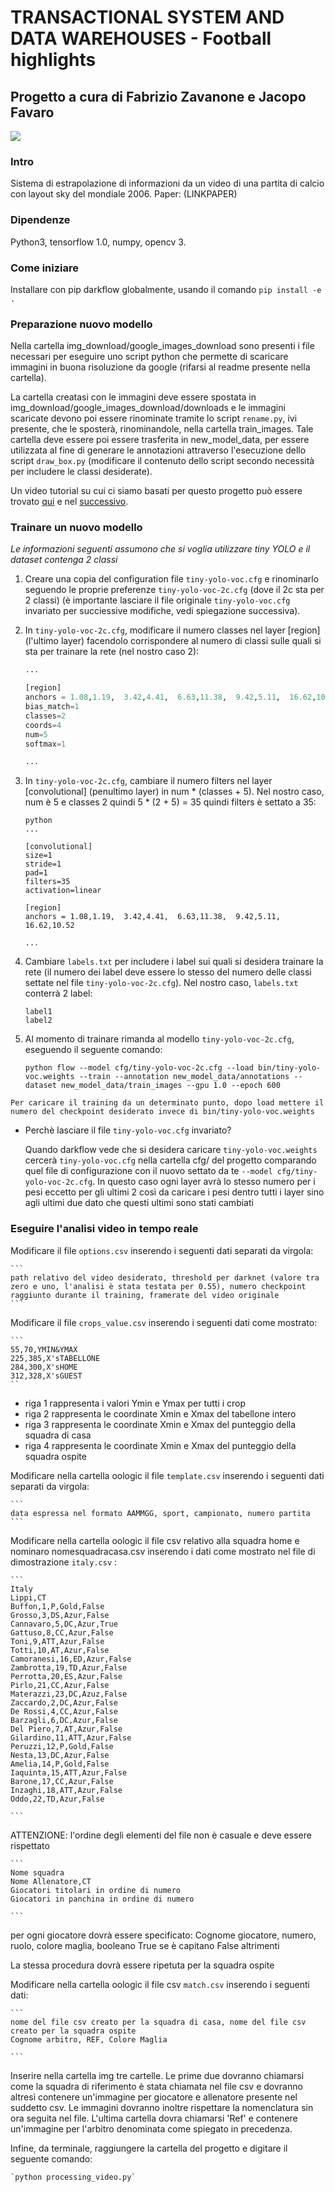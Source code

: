 # TRANSACTIONAL SYSTEM AND DATA WAREHOUSES - Football highlights

## Progetto a cura di Fabrizio Zavanone e Jacopo Favaro

![](https://github.com/jf994/Football-VHR/tree/master/docs/inni.gif)
### Intro

Sistema di estrapolazione di informazioni da un video di una partita di calcio con layout sky del mondiale 2006. Paper: (LINKPAPER)

### Dipendenze

Python3, tensorflow 1.0, numpy, opencv 3.

### Come iniziare

Installare con pip darkflow globalmente, usando il comando
    ```
    pip install -e .
    ```
    
### Preparazione nuovo modello

Nella cartella img_download/google_images_download sono presenti i file necessari per eseguire uno script python che permette di scaricare immagini in buona risoluzione da google (rifarsi al readme presente nella cartella).

La cartella creatasi con le immagini deve essere spostata in img_download/google_images_download/downloads e le immagini scaricate devono poi essere rinominate tramite lo script `rename.py`, ivi presente, che le sposterà, rinominandole, nella cartella train_images.
Tale cartella deve essere poi essere trasferita in new_model_data, per essere utilizzata al fine di generare le annotazioni attraverso l'esecuzione dello script `draw_box.py` (modificare il contenuto dello script secondo necessità per includere le classi desiderate).

Un video tutorial su cui ci siamo basati per questo progetto può essere trovato [qui](https://www.youtube.com/watch?v=Fwcbov4AzQo&list=PLX-LrBk6h3wSGvuTnxB2Kj358XfctL4BM&index=6) e nel [successivo](https://www.youtube.com/watch?v=2XznLUgj1mg&index=7&list=PLX-LrBk6h3wSGvuTnxB2Kj358XfctL4BM).
 
### Trainare un nuovo modello

*Le informazioni seguenti assumono che si voglia utilizzare tiny YOLO e il dataset contenga 2 classi*

1. Creare una copia del configuration file `tiny-yolo-voc.cfg` e rinominarlo seguendo le proprie preferenze `tiny-yolo-voc-2c.cfg` (dove il 2c sta per 2 classi) (è importante lasciare il file originale `tiny-yolo-voc.cfg` invariato per succiessive modifiche, vedi spiegazione successiva).

2. In `tiny-yolo-voc-2c.cfg`, modificare il numero classes nel layer [region] (l'ultimo layer) facendolo corrispondere al numero di classi sulle quali si sta per trainare la rete (nel nostro caso 2):
    
    ```python
    ...

    [region]
    anchors = 1.08,1.19,  3.42,4.41,  6.63,11.38,  9.42,5.11,  16.62,10.52
    bias_match=1
    classes=2
    coords=4
    num=5
    softmax=1
    
    ...
    ```

3. In `tiny-yolo-voc-2c.cfg`, cambiare il numero filters nel layer [convolutional] (penultimo layer) in num * (classes + 5). Nel nostro caso, num è 5 e classes 2 quindi 5 * (2 + 5) = 35 quindi filters è settato a 35:
    
    ```
    python
    ...

    [convolutional]
    size=1
    stride=1
    pad=1
    filters=35
    activation=linear

    [region]
    anchors = 1.08,1.19,  3.42,4.41,  6.63,11.38,  9.42,5.11,  16.62,10.52

    ...
    ```

4. Cambiare `labels.txt` per includere i label sui quali si desidera trainare la rete (il numero dei label deve essere lo stesso del numero delle classi settate nel file `tiny-yolo-voc-2c.cfg`). Nel nostro caso, `labels.txt` conterrà 2 label:

    ```
    label1
    label2
    ```
5. Al momento di trainare rimanda al modello `tiny-yolo-voc-2c.cfg`, eseguendo il seguente comando:

    `python flow --model cfg/tiny-yolo-voc-2c.cfg --load bin/tiny-yolo-voc.weights --train --annotation new_model_data/annotations --dataset new_model_data/train_images --gpu 1.0 --epoch 600`
    
`Per caricare il training da un determinato punto, dopo load mettere il numero del checkpoint desiderato invece di bin/tiny-yolo-voc.weights`


* Perchè lasciare il file `tiny-yolo-voc.cfg` invariato?
    
   Quando darkflow vede che si desidera caricare `tiny-yolo-voc.weights` cercerà `tiny-yolo-voc.cfg` nella cartella cfg/ del progetto comparando quel file di configurazione con il nuovo settato da te `--model cfg/tiny-yolo-voc-2c.cfg`. In questo caso ogni layer avrà lo stesso numero per i pesi eccetto per gli ultimi 2 così da caricare i pesi dentro tutti i layer sino agli ultimi due dato che questi ultimi sono stati cambiati

### Eseguire l'analisi video in tempo reale

Modificare il file `options.csv` inserendo i seguenti dati separati da virgola:


    ```
    path relativo del video desiderato, threshold per darknet (valore tra zero e uno, l'analisi è stata testata per 0.55), numero checkpoint raggiunto durante il training, framerate del video originale
    ```
Modificare il file `crops_value.csv` inserendo i seguenti dati come mostrato:


    ```
    55,70,YMIN&YMAX
    225,385,X'sTABELLONE
    284,300,X'sHOME
    312,328,X'sGUEST
    ``
* riga 1 rappresenta i valori Ymin e Ymax per tutti i crop
* riga 2 rappresenta le coordinate Xmin e Xmax del tabellone intero
* riga 3 rappresenta le coordinate Xmin e Xmax del punteggio della squadra di casa
* riga 4 rappresenta le coordinate Xmin e Xmax del punteggio della squadra ospite

Modificare nella cartella oologic il file `template.csv` inserendo i seguenti dati separati da virgola:


    ```
    data espressa nel formato AAMMGG, sport, campionato, numero partita
    ```
Modificare nella cartella oologic il file csv relativo alla squadra home e nominaro nomesquadracasa.csv inserendo i dati come mostrato nel file di dimostrazione `italy.csv` :


    ```
    Italy
    Lippi,CT
    Buffon,1,P,Gold,False
    Grosso,3,DS,Azur,False
    Cannavaro,5,DC,Azur,True
    Gattuso,8,CC,Azur,False
    Toni,9,ATT,Azur,False
    Totti,10,AT,Azur,False
    Camoranesi,16,ED,Azur,False
    Zambrotta,19,TD,Azur,False
    Perrotta,20,ES,Azur,False
    Pirlo,21,CC,Azur,False
    Materazzi,23,DC,Azuz,False
    Zaccardo,2,DC,Azur,False
    De Rossi,4,CC,Azur,False
    Barzagli,6,DC,Azur,False
    Del Piero,7,AT,Azur,False
    Gilardino,11,ATT,Azur,False
    Peruzzi,12,P,Gold,False
    Nesta,13,DC,Azur,False
    Amelia,14,P,Gold,False
    Iaquinta,15,ATT,Azur,False
    Barone,17,CC,Azur,False
    Inzaghi,18,ATT,Azur,False
    Oddo,22,TD,Azur,False

    ```
    
ATTENZIONE: l'ordine degli elementi del file non è casuale e deve essere rispettato 

    ```
    Nome squadra
    Nome Allenatore,CT
    Giocatori titolari in ordine di numero
    Giocatori in panchina in ordine di numero

    ```
per ogni giocatore dovrà essere specificato: Cognome giocatore, numero, ruolo, colore maglia, booleano True se è capitano False altrimenti

La stessa procedura dovrà essere ripetuta per la squadra ospite

Modificare nella cartella oologic il file csv `match.csv` inserendo i seguenti dati:

    ```
    nome del file csv creato per la squadra di casa, nome del file csv creato per la squadra ospite
    Cognome arbitro, REF, Colore Maglia

    ```
    
Inserire nella cartella img tre cartelle. Le prime due dovranno chiamarsi come la squadra di riferimento è stata chiamata nel file csv e dovranno altresì contenere un'immagine per giocatore e allenatore presente nel suddetto csv. Le immagini dovranno inoltre rispettare la nomenclatura sin ora seguita nel file. L'ultima cartella dovra chiamarsi 'Ref' e contenere un'immagine per l'arbitro denominata come spiegato in precedenza.

Infine, da terminale, raggiungere la cartella del progetto e digitare il seguente comando:

    `python processing_video.py`